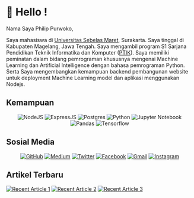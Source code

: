 # 👋 Hello !

Nama Saya Philip Purwoko,

Saya mahasiswa di <a href="https://uns.ac.id/">Universitas Sebelas Maret</a>, Surakarta. Saya tinggal di Kabupaten Magelang, Jawa Tengah. Saya mengambil program S1 Sarjana Pendidikan Teknik Informatika dan Komputer (<a href="https://ptik.fkip.uns.ac.id/">PTIK</a>). Saya memiliki peminatan dalam bidang pemrograman khususnya mengenai Machine Learning dan Artificial Intelligence dengan bahasa pemrograman Python. Serta Saya mengembangkan kemampuan backend pembangunan website untuk deployment Machine Learning model dan aplikasi menggunakan Nodejs.


## Kemampuan

<p align="center">
	<img src="https://img.shields.io/badge/node.js%20-%2343853D.svg?&style=for-the-badge&logo=node.js&logoColor=white" alt="NodeJS">
	<img src="https://img.shields.io/badge/express.js%20-%23404d59.svg?&style=for-the-badge" alt="ExpressJS">
	<img src="https://img.shields.io/badge/postgres-%23316192.svg?&style=for-the-badge&logo=postgresql&logoColor=white" alt="Postgres">
	<img src="https://img.shields.io/badge/python%20-%2314354C.svg?&style=for-the-badge&logo=python&logoColor=white" alt="Python">
	<img src="https://img.shields.io/badge/jupyter-%23000000.svg?&style=for-the-badge&logo=jupyter&logoColor=orange" alt="Jupyter Notebook">
	<img src="https://img.shields.io/badge/Pandas%20-%2314354C.svg?&style=for-the-badge&logo=pandas&logoColor=white" alt="Pandas">
	<img src="https://img.shields.io/badge/tensorflow-%23000000.svg?&style=for-the-badge&logo=tensorflow&logoColor=orange" alt="Tensorflow">
</p>

## Sosial Media 

<p align="center">
    <a href="https://github.com/PhilipPurwoko"><img src="https://img.shields.io/badge/github-%23100000.svg?&style=for-the-badge&logo=github&logoColor=white" alt="GitHub"></a>
    <a href="https://medium.com/@PhiliPpurwoko"><img src="https://img.shields.io/badge/medium-%2312100E.svg?&style=for-the-badge&logo=medium&logoColor=white" alt="Medium"></a>
    <a href="https://twitter.com/PurwokoPhilip"><img src="https://img.shields.io/badge/twitter-%231DA1F2.svg?&style=for-the-badge&logo=twitter&logoColor=white" alt="Twitter"></a>
    <a href="https://facebook.com/philip.purwoko"><img src="https://img.shields.io/badge/facebook-%231877F2.svg?&style=for-the-badge&logo=facebook&logoColor=white" alt="Facebook"></a>
    <a href="mailto:philippurwoko123@gmail.com"><img src="https://img.shields.io/badge/gmail-%23D14836.svg?&style=for-the-badge&logo=gmail&logoColor=white" alt="Gmail"></a>
    <a href="https://instagram.com/philippurwoko"><img src="https://img.shields.io/badge/instagram-%23E4405F.svg?&style=for-the-badge&logo=instagram&logoColor=white" alt="Instagram"></a>
</p>

## Artikel Terbaru

<a target="_blank" href="https://github-readme-medium-recent-article.vercel.app/medium/@philippurwoko/0"><img src="https://github-readme-medium-recent-article.vercel.app/medium/@philippurwoko/0" alt="Recent Article 1"></a>
<a target="_blank" href="https://github-readme-medium-recent-article.vercel.app/medium/@philippurwoko/1"><img src="https://github-readme-medium-recent-article.vercel.app/medium/@philippurwoko/1" alt="Recent Article 2"></a>
<a target="_blank" href="https://github-readme-medium-recent-article.vercel.app/medium/@philippurwoko/2"><img src="https://github-readme-medium-recent-article.vercel.app/medium/@philippurwoko/2" alt="Recent Article 3"></a>